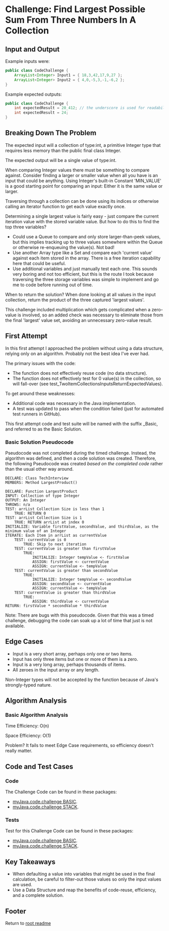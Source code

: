 # Challenge: Find Largest Possible Sum From Three Numbers In A Collection

## Input and Output

Example inputs were:

```java
public class CodeChallenge {
    ArrayList<Integer> Input1 = { 18,3,42,17,9,27 };
    ArrayList<Integer> Input2 = { 4,0,-5,3,-1,-6,2 };
}
```

Example expected outputs:

```java
public class CodeChallenge {
    int expectedResult = 20_412; // the underscore is used for readability and represents a comma
    int expectedResult = 24;
}
```

## Breaking Down The Problem

The expected input will a collection of type:int, a primitive Integer type that requires less memory than the public final class Integer.

The expected output will be a single value of type:int.

When comparing Integer values there must be something to compare against. Consider finding a larger or smaller value when all you have is an input that could be anything. Using Integer's built-in Constant 'MIN_VALUE' is a good starting point for comparing an input: Either it is the same value or larger.

Traversing through a collection can be done using its indices or otherwise calling an iterator function to get each value exactly once.

Determining a single largest value is fairly easy - just compare the current iteration value with the stored variable value. But how to do this to find the top three variables?

- Could use a Queue to compare and only store larger-than-peek values, but this implies tracking up to three values somewhere within the Queue or otherwise re-enqueuing the value(s). Not bad!
- Use another Array type like a Set and compare each 'current value' against each item stored in the array. There is a free iteration capability here that could be useful.
- Use additional variables and just manually test each one. This sounds very boring and not too efficient, but this is the route I took because traversing the three storage variables was simple to implement and go me to code before running out of time.

When to return the solution? When done looking at all values in the input collection, return the product of the three captured 'largest values'.

This challenge included multiplication which gets complicated when a zero-value is involved, so an added check was necessary to eliminate those from the final 'largest' value set, avoiding an unnecessary zero-value result.

## First Attempt

In this first attempt I approached the problem without using a data structure, relying only on an algorithm. Probably not the best idea I've ever had.

The primary issues with the code:

- The function does not effectively reuse code (no data structure).
- The function does not effectively test for 0 value(s) in the collection, so will fall-over (see test_TwoItemCollectionsInputsReturnExpectedValues).

To get around these weaknesses:

- Additional code was necessary in the Java implementation.
- A test was updated to pass when the condition failed (just for automated test runners in GitHub).

This first attempt code and test suite will be named with the suffix _Basic, and referred to as the Basic Solution.

### Basic Solution Pseudocode

Pseudocode was not completed during the timed challenge. Instead, the algorithm was defined, and then a code solution was created. Therefore, the following Pseudocode was created *based on the completed code* rather than the usual other way around.

```text
DECLARE: Class TechInterview
MEMBERS: Method LargestProduct()

DECLARE: Function LargestProduct
INPUT: Collection of type Integer
OUTPUT: An Integer
THROWS: n/a
TEST: arrList Collection Size is less than 1
    TRUE: RETURN 0
TEST: arrList Collection Size is 1
    TRUE: RETURN arrList at index 0
INITIALIZE: Variable firstValue, secondValue, and thirdValue, as the minimum value of an Integer
ITERATE: Each Item in arrList as currentValue
    TEST: currentValue is 0
        TRUE: Skip to next iteration
    TEST: currentValue is greater than firstValue
        TRUE:
            INITIALIZE: Integer tempValue <- firstValue
            ASSIGN: firstValue <- currentValue
            ASSIGN: currentValue <- tempValue
    TEST: currentValue is greater than secondValue
        TRUE:
            INITIALIZE: Integer tempValue <- secondValue
            ASSIGN: secondValue <- currentValue
            ASSIGN: currentValue <- tempValue
    TEST: currentValue is greater than thirdValue
        TRUE:
            ASSIGN: thirdValue <- currentValue
RETURN: firstValue * secondValue * thirdValue 
```

Note: There are bugs with this pseudocode. Given that this was a timed challenge, debugging the code can soak up a lot of time that just is not available.

## Edge Cases

- Input is a very short array, perhaps only one or two items.
- Input has only three items but one or more of them is a zero.
- Input is a very long array, perhaps thousands of items.
- All zeroes in the input array or any length.

Non-Integer types will not be accepted by the function because of Java's strongly-typed nature.

## Algorithm Analysis

### Basic Algorithm Analysis

Time Efficiency: O(n)

Space Efficiency: O(1)

Problem? It fails to meet Edge Case requirements, so efficiency doesn't really matter.

## Code and Test Cases

### Code

The Challenge Code can be found in these packages:

- [myJava.code.challenge BASIC](../lib/src/main/java/myJava/code/challenges/LargestPossibleProduct_Basic.java).
- [myJava.code.challenge STACK](../lib/src/main/java/myJava/code/challenges/LargestPossibleProduct_Stack.java).

### Tests

Test for this Challenge Code can be found in these packages:

- [myJava.code.challenge BASIC](../lib/src/test/java/myJava/code/challenges/TestLargestPossibleProduct_Basic.java).
- [myJava.code.challenge STACK](../lib/src/test/java/myJava/code/challenges/TestLargestPossibleProduct_Stack.java).

## Key Takeaways

- When defaulting a value into variables that might be used in the final calculation, be careful to filter-out those values so only the input values are used.
- Use a Data Structure and reap the benefits of code-reuse, efficiency, and a complete solution.

## Footer

Return to [root readme](../README.md)
